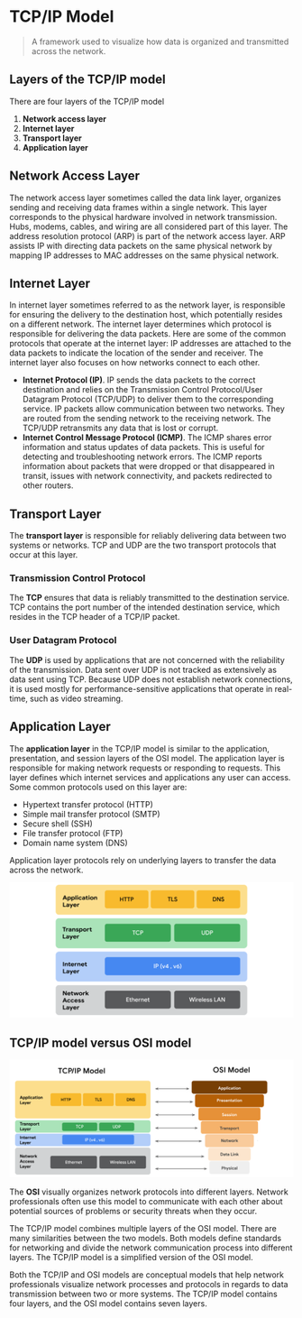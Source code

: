 # TCP/IP Model

> A framework used to visualize how data is organized and transmitted across the network.
> 

## Layers of the TCP/IP model

There are four layers of the TCP/IP model

1. **Network access layer**
2. **Internet layer**
3. **Transport layer**
4. **Application layer**

## Network Access Layer

The network access layer sometimes called the data link layer, organizes sending and receiving data frames within a single network. This layer corresponds to the physical hardware involved in network transmission. Hubs, modems, cables, and wiring are all considered part of this layer. The address resolution protocol (ARP) is part of the network access layer. ARP assists IP with directing data packets on the same physical network by mapping IP addresses to MAC addresses on the same physical network.

## Internet Layer

In internet layer sometimes referred to as the network layer, is responsible for ensuring the delivery to the destination host, which potentially resides on a different network. The internet layer determines which protocol is responsible for delivering the data packets. Here are some of the common protocols that operate at the internet layer: IP addresses are attached to the data packets to indicate the location of the sender and receiver. The internet layer also focuses on how networks connect to each other.

- **Internet Protocol (IP)**. IP sends the data packets to the correct destination and relies on the Transmission Control Protocol/User Datagram Protocol (TCP/UDP) to deliver them to the corresponding service. IP packets allow communication between two networks. They are routed from the sending network to the receiving network. The TCP/UDP retransmits any data that is lost or corrupt.
- **Internet Control Message Protocol (ICMP)**. The ICMP shares error information and status updates of data packets. This is useful for detecting and troubleshooting network errors. The ICMP reports information about packets that were dropped or that disappeared in transit, issues with network connectivity, and packets redirected to other routers.

## Transport Layer

The **transport layer** is responsible for reliably delivering data between two systems or networks. TCP and UDP are the two transport protocols that occur at this layer.

### Transmission Control Protocol

The **TCP** ensures that data is reliably transmitted to the destination service. TCP contains the port number of the intended destination service, which resides in the TCP header of a TCP/IP packet.

### User Datagram Protocol

The **UDP** is used by applications that are not concerned with the reliability of the transmission. Data sent over UDP is not tracked as extensively as data sent using TCP. Because UDP does not establish network connections, it is used mostly for performance-sensitive applications that operate in real-time, such as video streaming.

## Application Layer

The **application layer** in the TCP/IP model is similar to the application, presentation, and session layers of the OSI model. The application layer is responsible for making network requests or responding to requests. This layer defines which internet services and applications any user can access. Some common protocols used on this layer are:

- Hypertext transfer protocol (HTTP)
- Simple mail transfer protocol (SMTP)
- Secure shell (SSH)
- File transfer protocol (FTP)
- Domain name system (DNS)

Application layer protocols rely on underlying layers to transfer the data across the network.

![Untitled](TCP-IP.png)

## TCP/IP model versus OSI model

![Untitled](TCP-IP%20vs%20OSI.png)

The **OSI** visually organizes network protocols into different layers. Network professionals often use this model to communicate with each other about potential sources of problems or security threats when they occur.

The TCP/IP model combines multiple layers of the OSI model. There are many similarities between the two models. Both models define standards for networking and divide the network communication process into different layers. The TCP/IP model is a simplified version of the OSI model.

Both the TCP/IP and OSI models are conceptual models that help network professionals visualize network processes and protocols in regards to data transmission between two or more systems. The TCP/IP model contains four layers, and the OSI model contains seven layers.
